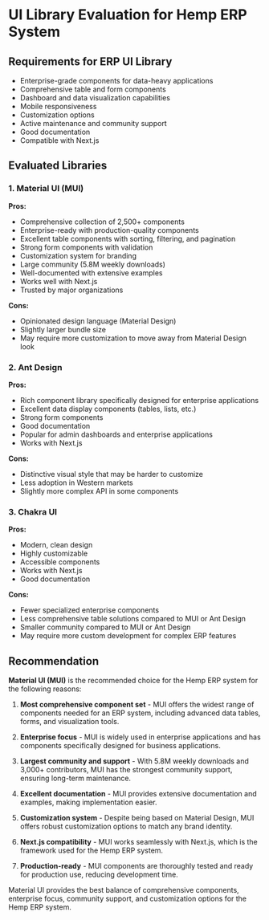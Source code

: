 # UI Library Evaluation for Hemp ERP System

## Requirements for ERP UI Library
- Enterprise-grade components for data-heavy applications
- Comprehensive table and form components
- Dashboard and data visualization capabilities
- Mobile responsiveness
- Customization options
- Active maintenance and community support
- Good documentation
- Compatible with Next.js

## Evaluated Libraries

### 1. Material UI (MUI)
**Pros:**
- Comprehensive collection of 2,500+ components
- Enterprise-ready with production-quality components
- Excellent table components with sorting, filtering, and pagination
- Strong form components with validation
- Customization system for branding
- Large community (5.8M weekly downloads)
- Well-documented with extensive examples
- Works well with Next.js
- Trusted by major organizations

**Cons:**
- Opinionated design language (Material Design)
- Slightly larger bundle size
- May require more customization to move away from Material Design look

### 2. Ant Design
**Pros:**
- Rich component library specifically designed for enterprise applications
- Excellent data display components (tables, lists, etc.)
- Strong form components
- Good documentation
- Popular for admin dashboards and enterprise applications
- Works with Next.js

**Cons:**
- Distinctive visual style that may be harder to customize
- Less adoption in Western markets
- Slightly more complex API in some components

### 3. Chakra UI
**Pros:**
- Modern, clean design
- Highly customizable
- Accessible components
- Works with Next.js
- Good documentation

**Cons:**
- Fewer specialized enterprise components
- Less comprehensive table solutions compared to MUI or Ant Design
- Smaller community compared to MUI or Ant Design
- May require more custom development for complex ERP features

## Recommendation

**Material UI (MUI)** is the recommended choice for the Hemp ERP system for the following reasons:

1. **Most comprehensive component set** - MUI offers the widest range of components needed for an ERP system, including advanced data tables, forms, and visualization tools.

2. **Enterprise focus** - MUI is widely used in enterprise applications and has components specifically designed for business applications.

3. **Largest community and support** - With 5.8M weekly downloads and 3,000+ contributors, MUI has the strongest community support, ensuring long-term maintenance.

4. **Excellent documentation** - MUI provides extensive documentation and examples, making implementation easier.

5. **Customization system** - Despite being based on Material Design, MUI offers robust customization options to match any brand identity.

6. **Next.js compatibility** - MUI works seamlessly with Next.js, which is the framework used for the Hemp ERP system.

7. **Production-ready** - MUI components are thoroughly tested and ready for production use, reducing development time.

Material UI provides the best balance of comprehensive components, enterprise focus, community support, and customization options for the Hemp ERP system.
